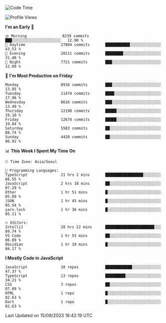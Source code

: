 <!--START_SECTION:waka-->
![Code Time](http://img.shields.io/badge/Code%20Time-5%2C324%20hrs%2036%20mins-blue)

![Profile Views](http://img.shields.io/badge/Profile%20Views-0-blue)

**I'm an Early 🐤** 

```text
🌞 Morning                8239 commits        ███░░░░░░░░░░░░░░░░░░░░░░   12.90 % 
🌆 Daytime                27804 commits       ███████████░░░░░░░░░░░░░░   43.53 % 
🌃 Evening                20111 commits       ████████░░░░░░░░░░░░░░░░░   31.48 % 
🌙 Night                  7721 commits        ███░░░░░░░░░░░░░░░░░░░░░░   12.09 % 
```
📅 **I'm Most Productive on Friday** 

```text
Monday                   8910 commits        ███░░░░░░░░░░░░░░░░░░░░░░   13.95 % 
Tuesday                  11474 commits       ████░░░░░░░░░░░░░░░░░░░░░   17.96 % 
Wednesday                8616 commits        ███░░░░░░░░░░░░░░░░░░░░░░   13.49 % 
Thursday                 12198 commits       █████░░░░░░░░░░░░░░░░░░░░   19.10 % 
Friday                   12674 commits       █████░░░░░░░░░░░░░░░░░░░░   19.84 % 
Saturday                 5583 commits        ██░░░░░░░░░░░░░░░░░░░░░░░   08.74 % 
Sunday                   4420 commits        ██░░░░░░░░░░░░░░░░░░░░░░░   06.92 % 
```


📊 **This Week I Spent My Time On** 

```text
🕑︎ Time Zone: Asia/Seoul

💬 Programming Languages: 
TypeScript               21 hrs 2 mins       █████████████████░░░░░░░░   66.55 % 
JavaScript               2 hrs 18 mins       ██░░░░░░░░░░░░░░░░░░░░░░░   07.29 % 
Other                    1 hr 51 mins        █░░░░░░░░░░░░░░░░░░░░░░░░   05.89 % 
JSON                     1 hr 45 mins        █░░░░░░░░░░░░░░░░░░░░░░░░   05.54 % 
yarn.lock                1 hr 36 mins        █░░░░░░░░░░░░░░░░░░░░░░░░   05.11 % 

🔥 Editors: 
IntelliJ                 28 hrs 22 mins      ██████████████████████░░░   89.74 % 
VS Code                  1 hr 55 mins        ██░░░░░░░░░░░░░░░░░░░░░░░   06.09 % 
Obsidian                 1 hr 19 mins        █░░░░░░░░░░░░░░░░░░░░░░░░   04.17 % 
```

**I Mostly Code in JavaScript** 

```text
JavaScript               18 repos            ████████████░░░░░░░░░░░░░   47.37 % 
TypeScript               13 repos            █████████░░░░░░░░░░░░░░░░   34.21 % 
CSS                      3 repos             ██░░░░░░░░░░░░░░░░░░░░░░░   07.89 % 
HTML                     1 repo              █░░░░░░░░░░░░░░░░░░░░░░░░   02.63 % 
Dart                     1 repo              █░░░░░░░░░░░░░░░░░░░░░░░░   02.63 % 
```




 Last Updated on 15/08/2023 18:42:19 UTC
<!--END_SECTION:waka-->
